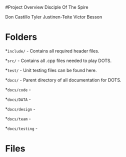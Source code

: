 #Project Overview
Disciple Of The Spire

Don Castillo
Tyler Justinen-Teite
Victor Besson



# Folders

*```include/``` - Contains all required header files.

*```src/``` - Contains all .cpp files needed to play DOTS.

*```test/``` - Unit testing files can be found here.   

*```docs/``` - Parent directory of all documentation for DOTS.

*```docs/code``` -  

*````docs/DATA```` -

*```docs/design``` -

*```docs/team``` -

*```docs/testing``` -

# Files
